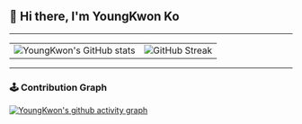 ## 👋 Hi there, I'm **YoungKwon Ko**  

---

<table width="100%">
  <tr>
    <td align="center">
      <img src="https://github-readme-stats.vercel.app/api?username=K0ykwon&show_icons=true&theme=dark&hide_border=true" alt="YoungKwon's GitHub stats"/>
    </td>
    <td align="center">
      <img src="https://github-readme-streak-stats.herokuapp.com?user=K0ykwon&hide_border=true&theme=dark" alt="GitHub Streak"/>
    </td>
  </tr>
</table>

---

### 🕹️ Contribution Graph

[![YoungKwon's github activity graph](https://github-readme-activity-graph.vercel.app/graph?username=K0ykwon&theme=react-dark)](https://github.com/ashutosh00710/github-readme-activity-graph)
